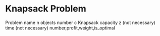 Knapsack Problem
================

Problem name
n objects number
c Knapsack capacity
z (not necessary)
time (not necessary)
number,profit,weight,is_optimal
